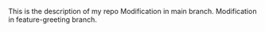 This is the description of my repo
Modification in main branch.
Modification in feature-greeting branch.
 


